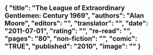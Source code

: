 {
 "title": "The League of Extraordinary Gentlemen: Century 1969",
 "authors": "Alan Moore",
 "editors": "",
 "translator": "",
 "date": "2011-07-01",
 "rating": "",
 "re-read": "",
 "pages": "80",
 "non-fiction": "",
 "comic": "TRUE",
 "published": "2010",
 "image": ""
}
---

